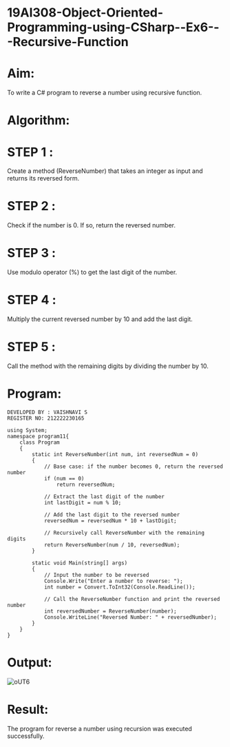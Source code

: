 # 19AI308-Object-Oriented-Programming-using-CSharp--Ex6---Recursive-Function
# Aim:
To write a C# program to reverse a number using recursive function.

# Algorithm:
# STEP 1 :
Create a method (ReverseNumber) that takes an integer as input and returns its reversed form.

# STEP 2 :
Check if the number is 0. If so, return the reversed number.

# STEP 3 :
Use modulo operator (%) to get the last digit of the number.

# STEP 4 :
Multiply the current reversed number by 10 and add the last digit.

# STEP 5 :
Call the method with the remaining digits by dividing the number by 10.

# Program:
```
DEVELOPED BY : VAISHNAVI S
REGISTER NO: 212222230165
```
```
using System;
namespace program11{
    class Program
    {
        static int ReverseNumber(int num, int reversedNum = 0)
        {
            // Base case: if the number becomes 0, return the reversed number
            if (num == 0)
                return reversedNum;
            
            // Extract the last digit of the number
            int lastDigit = num % 10;
            
            // Add the last digit to the reversed number
            reversedNum = reversedNum * 10 + lastDigit;
            
            // Recursively call ReverseNumber with the remaining digits
            return ReverseNumber(num / 10, reversedNum);
        }
    
        static void Main(string[] args)
        {
            // Input the number to be reversed
            Console.Write("Enter a number to reverse: ");
            int number = Convert.ToInt32(Console.ReadLine());
    
            // Call the ReverseNumber function and print the reversed number
            int reversedNumber = ReverseNumber(number);
            Console.WriteLine("Reversed Number: " + reversedNumber);
        }
    }
}
```
# Output:

![oUT6](https://github.com/Vaishnavi-saravanan/19AI308-Object-Oriented-Programming-using-CSharp--Ex6---Recursive-Function/assets/118541897/62f8d924-c66a-4424-8f82-e388409dd132)

# Result:
The program for reverse a number using recursion was executed successfully.
